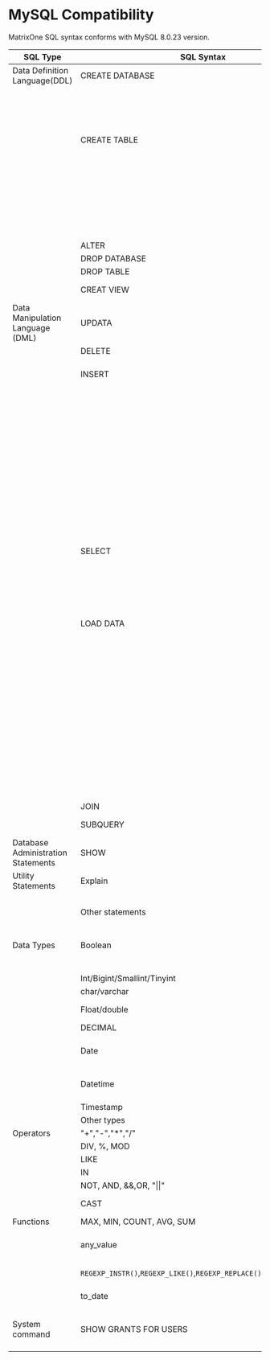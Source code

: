 # **MySQL Compatibility**

MatrixOne SQL syntax conforms with MySQL 8.0.23 version.

|  SQL Type   | SQL Syntax  |  Compability with MySQL8.0.23   |
|  ----  | ----  |  ----  |
| Data Definition Language(DDL)  | CREATE DATABASE | A database with Chinese name is not supported. |
|   |   | Names with Latins support limitedly.  |
|   |   | `CHARSET`, `COLLATE`, `ENCRYPTION` can be used but don't work. |
|   |  CREATE TABLE | Partition tables are not supported.  |
|   |   | Create table .. as clause is not supported now. |
|   |   | All column level constraints are not supported now. |
|   |   | KEY(column) is not supported yet.|
| | | AUTO_INCREMENT is supported limitedly. The custom starting value is not supported yet.|
|   | ALTER | Not supported now.  |
|   |DROP DATABASE| 	Same as MySQL.|
|   |DROP TABLE	| Same as MySQL.|
||CREAT VIEW|The `with check option` clause is not supported yet.|
| Data Manipulation Language (DML)  |UPDATA|Same as MySQL.|
||DELETE|Same as MySQL.|
||INSERT | LOW_PRIORITY, DELAYED, HIGH_PRIORITY are not supported now.  |
|   |   | INSERT INTO VALUES with function or expression is not supported now. |
|   |   | Batch Insert can be supported up to 160,000 rows.  |
|   |   | ON DUPLICATE KEY UPDATE is not supported  now.  |
|   |   | DELAYED is not supported now.  |
|   |   | Names with Latins support limitedly.  |
|   |   | The current SQL mode is just like only_full_group_by mode in MySQL.  |
|   | SELECT | Table alias is not supported in GROUP BY.  |
|   |   | Distinct is limitedly support.  |
|   |   | SELECT...FOR UPDATE clause is not supported now.  |
|   |   | INTO OUTFILE is limitedly support. |
|   | LOAD DATA | csv or jsonline files can be loaded currently.  |
|   |   | The enclosed character should be "".  |
|   |   | FIELDS TERMINATED BY should be "," or "|
|   |   | LINES TERMINATED BY should be "\n". |
|   |   | SET is supported limitedly. Only `SET columns_name=nullif(expr1,expr2)` is supported. |
|   |   | Local key word is not supported now. |
|   |   | Relative path is limited supported now. Only based on mo-server file can be supported. |
||JOIN|Same as MySQL.|
| | SUBQUERY | Non-scalar subquery is supported limitedly. |
| Database Administration Statements  | SHOW | `SHOW` statement is supported limitedly.  |
| Utility Statements  | Explain | The result of explain a SQL is different with MySQL. |
|||`json` output is not supported yet.|
|   | Other statements | Not supported now.  |
| Data Types | Boolean | Different from MySQL's boolean which is the same as int , MatrixOne's boolean is a new type, its value can only be true or false. |
||Int/Bigint/Smallint/Tinyint|Same as MySQL.|
||char/varchar|Same as MySQL.|
|   | Float/double | The precision is a bit different with MySQL.  |
| | DECIMAL | The max precision is 38 digits. |
|   | Date | Only 'YYYY-MM-DD' and 'YYYYMMDD' formats are supported.  |
|   | Datetime | Only 'YYYY-MM-DD HH:MM:SS' and 'YYYYMMDD HH:MM:SS' formats are supported.  |
| | Timestamp | Same as MySQL. |
|   | Other types | Not supported now.  |
| Operators  | "+","-","*","/"|Same as MySQL.|
||	DIV, %, MOD|Same as MySQL.|
||LIKE|Same as MySQL.|
||IN | Supported for constant lists  |
||NOT, AND, &&,OR, "\|\|" | Same as MySQL.|
|   | CAST | Supported with different conversion rules. |
| Functions |  MAX, MIN, COUNT, AVG, SUM | Same as MySQL. |
||any_value | Any_value is an aggregate function in MatrixOne. Cannot be used in group by or filter condition. |
||`REGEXP_INSTR()`,`REGEXP_LIKE()`,`REGEXP_REPLACE()`,`REGEXP_SUBSTR()`|The third parameter is not supported yet|
||to_date|Only constants are supported for date entries|
|System command|SHOW GRANTS FOR USERS| Only the permissions of directly authorized roles can be displayed. The rights of inherited roles cannot be shown. |
